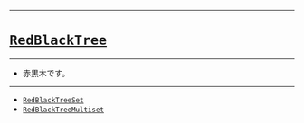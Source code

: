 _____

# [`RedBlackTree`](https://github.com/titanium-22/Library_py/tree/main/DataStructures/RedBlackTree)

_____

- 赤黒木です。

_____

- [`RedBlackTreeSet`](./RedBlackTreeSet.md)
- [`RedBlackTreeMultiset`](./RedBlackTreeMultiset.md)

